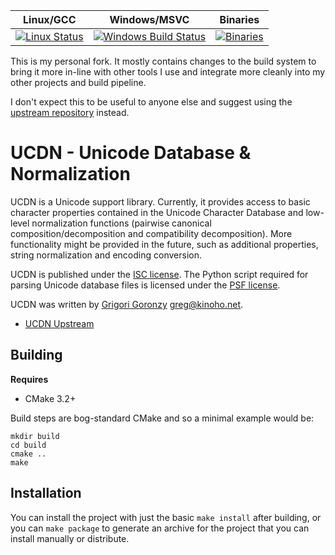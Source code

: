 | Linux/GCC | Windows/MSVC | Binaries |
| :---------: | :------------: | :--------: |
| [![Linux Status](https://travis-ci.org/Nephatrine/ucdn-neph.svg?branch=master)](https://travis-ci.org/Nephatrine/ucdn-neph) | [![Windows Build Status](https://ci.appveyor.com/api/projects/status/lpwxdh7nsswly6jf/branch/master?svg=true)](https://ci.appveyor.com/project/Nephatrine/ucdn-neph) | [![Binaries](https://img.shields.io/badge/bin-MS%20VC14-brightgreen.svg)](https://ci.appveyor.com/project/Nephatrine/ucdn-neph/build/artifacts)

This is my personal fork. It mostly contains changes to the build system to
bring it more in-line with other tools I use and integrate more cleanly into my
other projects and build pipeline.

I don't expect this to be useful to anyone else and suggest using the
[upstream repository](https://github.com/grigorig/ucdn) instead.

# UCDN - Unicode Database & Normalization

UCDN is a Unicode support library. Currently, it provides access
to basic character properties contained in the Unicode Character
Database and low-level normalization functions (pairwise canonical
composition/decomposition and compatibility decomposition). More
functionality might be provided in the future, such as additional
properties, string normalization and encoding conversion.

UCDN is published under the [ISC license](LICENSE.md). The Python script
required for parsing Unicode database files is licensed under the
[PSF license](PYTHON-LICENSE).

UCDN was written by [Grigori Goronzy](https://github.com/grigorig)
<greg@kinoho.net>.

* [UCDN Upstream](https://github.com/grigorig/ucdn)

## Building

**Requires**

* CMake 3.2+

Build steps are bog-standard CMake and so a minimal example would be:

```
mkdir build
cd build
cmake ..
make
```

## Installation

You can install the project with just the basic `make install` after building,
or you can `make package` to generate an archive for the project that you can
install manually or distribute.

